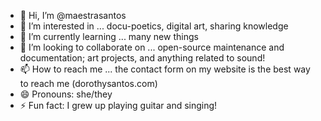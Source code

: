 - 👋 Hi, I’m @maestrasantos
- 👀 I’m interested in ... docu-poetics, digital art, sharing knowledge
- 🌱 I’m currently learning ... many new things
- 💞️ I’m looking to collaborate on ... open-source maintenance and documentation; art projects, and anything related to sound!
- 📫 How to reach me ... the contact form on my website is the best way to reach me (dorothysantos.com)
- 😄 Pronouns: she/they
- ⚡ Fun fact: I grew up playing guitar and singing!

<!---
maestrasantos/maestrasantos is a ✨ special ✨ repository because its `README.md` (this file) appears on your GitHub profile.
You can click the Preview link to take a look at your changes.
--->
